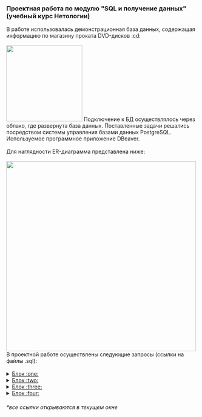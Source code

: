 <h3> Проектная работа по модулю "SQL и получение данных" (учебный курс Нетологии) </h3>
В работе использовалась демонстрационная база данных, содержащая информацию по магазину проката DVD-дисков :cd:<br>
<br>
<img src="https://user-images.githubusercontent.com/63310859/185807045-309e0a92-544b-4507-8318-dd31c930f0ca.jpg" height="200"/>
Подключение к БД осуществлялось через облако, где развернута база данных. Поставленные задачи решались посредством системы управления базами данных PostgreSQL. Используемое программное приложение DBeaver.<br>
<br>
Для наглядности ER-диаграмма представлена ниже:<br>
<br>
<img src="https://user-images.githubusercontent.com/63310859/185806836-3ff2bcb9-1354-4e48-8348-e53cc89b6faa.jpg" height="500"/>
<br>
В проектной работе осуществлены следующие запросы (ссылки на файлы .sql):<br>
<br>
<details>
  <summary><a href="https://github.com/janesheshera/DVD_rental_SQL/blob/main/1_rental.sql"> Блок :one:</a></summary>
- Вывести всех неактивных покупателей <br>
- Вывести фильмы 2006 года <br>
- Вывести 10 последних платежей за прокат фильмов <br>
- Вывести магазины, имеющие больше 300-от покупателей <br>
- Вывести у каждого покупателя город, в котором он живет <br>
- Вывести ФИО сотрудников и города магазинов, имеющих больше 300-от покупателей <br>
- Вывести количество актеров, снимавшихся в фильмах, которые сдаются в аренду за 2,99 <br>
</details>
<details>
  <summary><a href="https://github.com/janesheshera/DVD_rental_SQL/blob/main/2_rental.sql"> Блок :two: </a></summary>
Спроектируйте базу данных для следующих сущностей: <br>
- язык (английский, французский и т.д.) <br>
- народность (славяне, англосаксы и т.д.) <br>
- страны (Россия, Германия и т.д.) <br>
Должно получиться 5 таблиц. Три таблицы-справочника и две таблицы со связями.<br>
</details>
<details>
  <summary><a href="https://github.com/janesheshera/DVD_rental_SQL/blob/main/3_rental.sql"> Блок :three: </a></summary>
1. Сделайте запрос к таблице rental. Используя оконую функцию, добавьте колонку с порядковым номером аренды для каждого пользователя (сортировать по rental_date) <br>
2. Для каждого пользователя подсчитайте сколько он брал в аренду фильмов со специальным атрибутом Behind the Scenes：<br>
- напишите этот запрос <br>
- создайте материализованное представление с этим запросом <br>
- обновите материализованное представление <br>
</details>
<details>
  <summary><a href="https://github.com/janesheshera/DVD_rental_SQL/blob/main/4_rental.sql"> Блок :four: </a></summary>
Спроектируйте базу данных для следующих сущностей: <br>
- язык (английский, французский и т.д.) <br>
- народность (славяне, англосаксы и т.д.) <br>
- страны (Россия, Германия и т.д.) <br>
Должно получиться 5 таблиц. Три таблицы-справочника и две таблицы со связями.<br>
</details>

<h6>*все ссылки открываются в текущем окне</h6>
